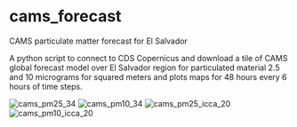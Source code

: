 # cams_forecast
CAMS particulate matter forecast for El Salvador

A python script to connect to CDS Copernicus and download a tile of CAMS global forecast model over El Salvador region for particulated material 2.5 and 10 micrograms for squared meters and plots maps for 48 hours every 6 hours of time steps.

![cams_pm25_34](https://user-images.githubusercontent.com/18471059/219533500-cc1914d9-8738-4c31-bf24-b5ee21cb910c.png)
![cams_pm10_34](https://user-images.githubusercontent.com/18471059/219533516-4c9a7266-96a3-481d-ab69-cbfce07d4e9e.png)
![cams_pm25_icca_20](https://user-images.githubusercontent.com/18471059/219533543-89869ab9-7f50-44e7-833a-7b76a525faaf.png)
![cams_pm10_icca_20](https://user-images.githubusercontent.com/18471059/219533580-34cd3ae2-8853-4465-96fd-25debd357c3a.png)
